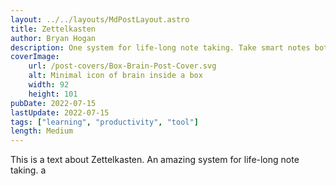 ```yaml
---
layout: ../../layouts/MdPostLayout.astro
title: Zettelkasten
author: Bryan Hogan
description: One system for life-long note taking. Take smart notes bottom-up.
coverImage:
    url: /post-covers/Box-Brain-Post-Cover.svg
    alt: Minimal icon of brain inside a box
    width: 92
    height: 101
pubDate: 2022-07-15
lastUpdate: 2022-07-15
tags: ["learning", "productivity", "tool"]
length: Medium
---
```

This is a text about Zettelkasten. An amazing system for life-long note taking. a